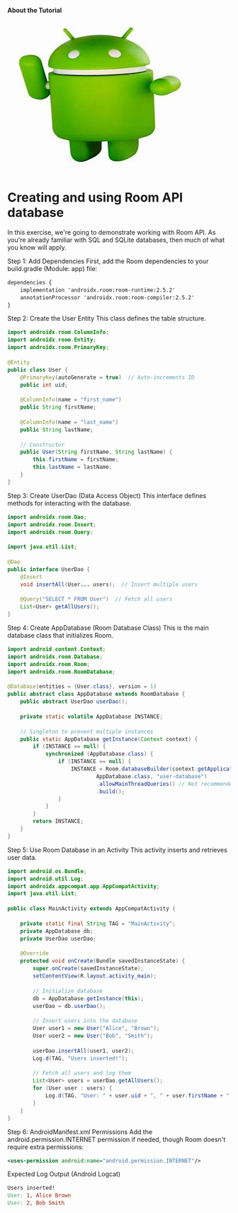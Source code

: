 **About the Tutorial**

![image](uploads/7e766148270fd32ad121f48164e0b921/image.png)

# Creating and using Room API database

In this exercise, we're going to demonstrate working with Room API. As you're already familiar with SQL and SQLite databases, then much of what you know will apply. 

Step 1: Add Dependencies
First, add the Room dependencies to your build.gradle (Module: app) file:

```xml
dependencies {
    implementation 'androidx.room:room-runtime:2.5.2'
    annotationProcessor 'androidx.room:room-compiler:2.5.2'
}
```
Step 2: Create the User Entity
This class defines the table structure.

```java
import androidx.room.ColumnInfo;
import androidx.room.Entity;
import androidx.room.PrimaryKey;

@Entity
public class User {
    @PrimaryKey(autoGenerate = true)  // Auto-increments ID
    public int uid;

    @ColumnInfo(name = "first_name")
    public String firstName;

    @ColumnInfo(name = "last_name")
    public String lastName;

    // Constructor
    public User(String firstName, String lastName) {
        this.firstName = firstName;
        this.lastName = lastName;
    }
}
```
Step 3: Create UserDao (Data Access Object)
This interface defines methods for interacting with the database.

```java
import androidx.room.Dao;
import androidx.room.Insert;
import androidx.room.Query;

import java.util.List;

@Dao
public interface UserDao {
    @Insert
    void insertAll(User... users);  // Insert multiple users

    @Query("SELECT * FROM User")  // Fetch all users
    List<User> getAllUsers();
}
```
Step 4: Create AppDatabase (Room Database Class)
This is the main database class that initializes Room.

```java
import android.content.Context;
import androidx.room.Database;
import androidx.room.Room;
import androidx.room.RoomDatabase;

@Database(entities = {User.class}, version = 1)
public abstract class AppDatabase extends RoomDatabase {
    public abstract UserDao userDao();

    private static volatile AppDatabase INSTANCE;

    // Singleton to prevent multiple instances
    public static AppDatabase getInstance(Context context) {
        if (INSTANCE == null) {
            synchronized (AppDatabase.class) {
                if (INSTANCE == null) {
                    INSTANCE = Room.databaseBuilder(context.getApplicationContext(),
                            AppDatabase.class, "user-database")
                            .allowMainThreadQueries() // Not recommended for large apps
                            .build();
                }
            }
        }
        return INSTANCE;
    }
}
```
Step 5: Use Room Database in an Activity
This activity inserts and retrieves user data.

```java
import android.os.Bundle;
import android.util.Log;
import androidx.appcompat.app.AppCompatActivity;
import java.util.List;

public class MainActivity extends AppCompatActivity {

    private static final String TAG = "MainActivity";
    private AppDatabase db;
    private UserDao userDao;

    @Override
    protected void onCreate(Bundle savedInstanceState) {
        super.onCreate(savedInstanceState);
        setContentView(R.layout.activity_main);

        // Initialize database
        db = AppDatabase.getInstance(this);
        userDao = db.userDao();

        // Insert users into the database
        User user1 = new User("Alice", "Brown");
        User user2 = new User("Bob", "Smith");

        userDao.insertAll(user1, user2);
        Log.d(TAG, "Users inserted!");

        // Fetch all users and log them
        List<User> users = userDao.getAllUsers();
        for (User user : users) {
            Log.d(TAG, "User: " + user.uid + ", " + user.firstName + " " + user.lastName);
        }
    }
}
```
Step 6: AndroidManifest.xml Permissions
Add the android.permission.INTERNET permission if needed, though Room doesn't require extra permissions:

```xml
<uses-permission android:name="android.permission.INTERNET"/>
```
Expected Log Output (Android Logcat)
```makefile
Users inserted!
User: 1, Alice Brown
User: 2, Bob Smith
```

